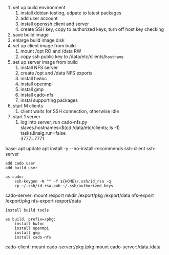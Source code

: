 1. set up build environment
   1. install debian testing, udpate to latest packages
   1. add user account
   1. install openssh client and server
   1. create SSH key, copy to authorized keys, turn off host key checking
1. save build image
1. enlarge build image disk
1. set up client image from build
   1. mount /opt RO and /data RW
   1. copy ssh public key to /data/etc/clients/`hostname`
1. set up server image from build
   1. install NFS server
   1. create /opt and /data NFS exports
   1. install hwloc
   1. install openmpi
   1. install gmp
   1. install cado-nfs
   1. instal supporting packages
1. start M clients
   1. client waits for SSH connection, otherwise idle
1. start 1 server
   1. log into server, run cado-nfs.py \
      slaves.hostnames=$(cd /data/etc/clients; ls -1) \
      tasks.linalg.run=false \
      3777...7771


base:
	apt update
	apt install -y --no-install-recommends ssh-client ssh-server

	add cado user
	add build user

	as cado:
		ssh-keygen -N "" -f ${HOME}/.ssh/id_rsa -q
		cp ~/.ssh/id_rsa.pub ~/.ssh/authorized_keys


cado-server:
	mount /export
	mkdir /export/pkg /export/data
	nfs-export /export/pkg
	nfs-export /export/data

	install build tools

	as build, prefix=/pkg:
		install hwloc
		install openmpi
		install gmp
		install cado-nfs


cado-client:
	mount cado-server:/pkg /pkg
	mount cado-server:/data /data
